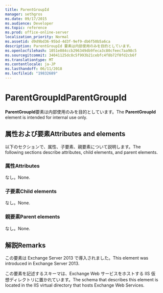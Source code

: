 ```yaml
---
title: ParentGroupId
manager: sethgros
ms.date: 09/17/2015
ms.audience: Developer
ms.topic: reference
ms.prod: office-online-server
localization_priority: Normal
ms.assetid: d9d9bd36-95bd-4d3f-9ef9-db6f50b5a6ca
description: ParentGroupId 要素は内部使用のみを目的としています。
ms.openlocfilehash: 1051e084ccb296349db9feca3c80cfeec7aa98c5
ms.sourcegitcommit: 34041125dc8c5f993b21cebfc4f8b72f0fd2cb6f
ms.translationtype: MT
ms.contentlocale: ja-JP
ms.lasthandoff: 06/11/2018
ms.locfileid: "19832689"
---
```

# <a name="parentgroupid"></a><span data-ttu-id="866f7-103">ParentGroupId</span><span class="sxs-lookup"><span data-stu-id="866f7-103">ParentGroupId</span></span>

<span data-ttu-id="866f7-104">**ParentGroupId**要素は内部使用のみを目的としています。</span><span class="sxs-lookup"><span data-stu-id="866f7-104">The **ParentGroupId** element is intended for internal use only.</span></span> 

## <a name="attributes-and-elements"></a><span data-ttu-id="866f7-105">属性および要素</span><span class="sxs-lookup"><span data-stu-id="866f7-105">Attributes and elements</span></span>

<span data-ttu-id="866f7-106">以下のセクションで、属性、子要素、親要素について説明します。</span><span class="sxs-lookup"><span data-stu-id="866f7-106">The following sections describe attributes, child elements, and parent elements.</span></span>
  
### <a name="attributes"></a><span data-ttu-id="866f7-107">属性</span><span class="sxs-lookup"><span data-stu-id="866f7-107">Attributes</span></span>

<span data-ttu-id="866f7-108">なし。</span><span class="sxs-lookup"><span data-stu-id="866f7-108">None.</span></span>
  
### <a name="child-elements"></a><span data-ttu-id="866f7-109">子要素</span><span class="sxs-lookup"><span data-stu-id="866f7-109">Child elements</span></span>

<span data-ttu-id="866f7-110">なし。</span><span class="sxs-lookup"><span data-stu-id="866f7-110">None.</span></span>
  
### <a name="parent-elements"></a><span data-ttu-id="866f7-111">親要素</span><span class="sxs-lookup"><span data-stu-id="866f7-111">Parent elements</span></span>

<span data-ttu-id="866f7-112">なし。</span><span class="sxs-lookup"><span data-stu-id="866f7-112">None.</span></span>
  
## <a name="remarks"></a><span data-ttu-id="866f7-113">解説</span><span class="sxs-lookup"><span data-stu-id="866f7-113">Remarks</span></span>

<span data-ttu-id="866f7-114">この要素は Exchange Server 2013 で導入されました。</span><span class="sxs-lookup"><span data-stu-id="866f7-114">This element was introduced in Exchange Server 2013.</span></span>
  
<span data-ttu-id="866f7-115">この要素を記述するスキーマは、Exchange Web サービスをホストする IIS 仮想ディレクトリに置かれています。</span><span class="sxs-lookup"><span data-stu-id="866f7-115">The schema that describes this element is located in the IIS virtual directory that hosts Exchange Web Services.</span></span>
  


